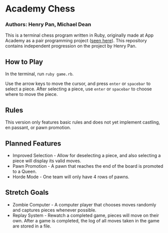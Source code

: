 # Academy Chess
### Authors: Henry Pan, Michael Dean

This is a terminal chess program written in Ruby, originally made at App Academy as a pair programming project ([seen here](https://github.com/henry-pan/AA-Classwork/tree/main/W4D3)). This repository contains independent progression on the project by Henry Pan.

## How to Play
In the terminal, run `ruby game.rb`.

Use the arrow keys to move the cursor, and press `enter` or `spacebar` to select a piece. After selecting a piece, use `enter` or `spacebar` to choose where to move the piece.

## Rules
This version only features basic rules and does not yet implement castling, en passant, or pawn promotion.

## Planned Features
- Improved Selection - Allow for deselecting a piece, and also selecting a piece will display its valid moves.
- Pawn Promotion - A pawn that reaches the end of the board is promoted to a Queen.
- Horde Mode - One team will only have 4 rows of pawns.

## Stretch Goals
- Zombie Computer - A computer player that chooses moves randomly and captures pieces whenever possible.
- Replay System - Rewatch a completed game, pieces will move on their own. After a game is completed, the log of all moves taken in the game are stored in a file.
